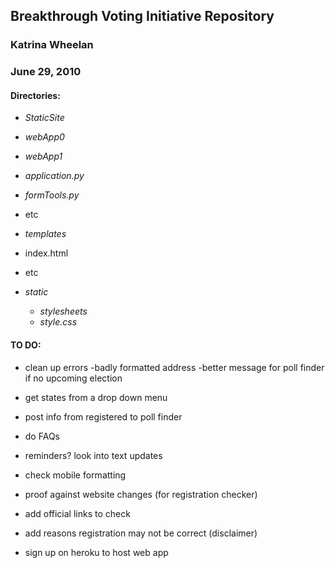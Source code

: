 ## Breakthrough Voting Initiative Repository

### Katrina Wheelan
### June 29, 2010

#### Directories:

- *StaticSite*
	
- *webApp0*
	
- *webApp1*
 - *application.py*
 - *formTools.py*
 - etc
 - *templates*
  - index.html
  - etc
  - *static*
    - *stylesheets*
     - *style.css*

#### TO DO:

- clean up errors
  -badly formatted address
  -better message for poll finder if no upcoming election
	
- get states from a drop down menu

- post info from registered to poll finder

- do FAQs

- reminders? look into text updates

- check mobile formatting

- proof against website changes (for registration checker)

- add official links to check

- add reasons registration may not be correct (disclaimer)

- sign up on heroku to host web app

